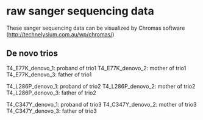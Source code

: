 # raw sanger sequencing data

These sanger sequencing data can be visualized by Chromas software (http://technelysium.com.au/wp/chromas/)

## De novo trios
T4_E77K_denovo_1: proband of trio1
T4_E77K_denovo_2: mother of trio1
T4_E77K_denovo_3: father of trio1

T4_L286P_denovo_1: proband of trio2
T4_L286P_denovo_2: mother of trio2
T4_L286P_denovo_3: father of trio2

T4_C347Y_denovo_1: proband of trio3
T4_C347Y_denovo_2: mother of trio3
T4_C347Y_denovo_3: father of trio3
